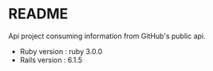 # README
Api project consuming information from GitHub's public api.

* Ruby version : ruby 3.0.0
* Rails version : 6.1.5
